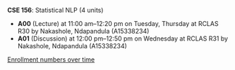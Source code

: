 **CSE 156**: Statistical NLP (4 units)

- **A00** (Lecture) at 11:00 am–12:20 pm on Tuesday, Thursday at RCLAS R30 by Nakashole, Ndapandula (A15338234)
- **A01** (Discussion) at 12:00 pm–12:50 pm on Wednesday at RCLAS R31 by Nakashole, Ndapandula (A15338234)

[Enrollment numbers over time](./CSE156.tsv)
